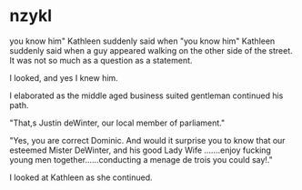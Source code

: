 # nzykl
you know him" Kathleen suddenly said when
"you know him" Kathleen suddenly said when a guy appeared walking on the other side of the street. It was not so much as a question as a statement.

I looked, and yes I knew him.

I elaborated as the middle aged business suited gentleman continued his path.

"That,s Justin deWinter, our local member of parliament."

"Yes, you are correct Dominic. And would it surprise you to know that our esteemed Mister DeWinter, and his good Lady Wife ..…..enjoy fucking young men together……conducting a menage de trois you could say!."

I looked at Kathleen as she continued.
